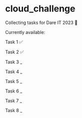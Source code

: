 # cloud_challenge
Collecting tasks for Dare IT 2023
🐧

Currently available: 

Task 1 ✅

Task 2 ✅

Task 3 _

Task 4 _

Task 5 _

Task 6 _

Task 7 _

Task 8 _
